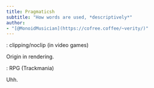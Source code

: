 ```yaml
---
title: Pragmaticsh
subtitle: "How words are used, *descriptively*"
author:
- "[@MonoidMusician](https://cofree.coffee/~verity/)"
---
```


: clipping/noclip (in video games)

  Origin in rendering.

: RPG (Trackmania)

  Uhh.
